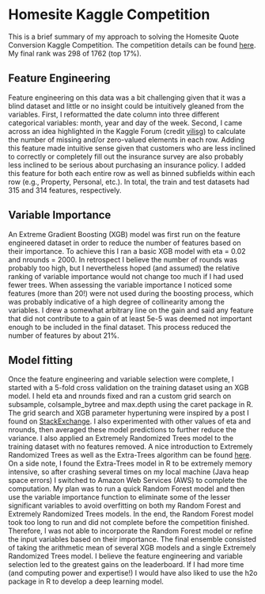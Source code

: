 # Homesite Kaggle Competition
This is a brief summary of my approach to solving the Homesite Quote Conversion Kaggle Competition.  The competition details can be found [here](https://www.kaggle.com/c/homesite-quote-conversion).  My final rank was 298 of 1762 (top 17%).

## Feature Engineering
Feature engineering on this data was a bit challenging given that it was a blind dataset and little or no insight could be intuitively gleaned from the variables.  First, I reformatted the date column into three different categorical variables: month, year and day of the week.  Second, I came across an idea highlighted in the Kaggle Forum (credit [yilisg](https://www.kaggle.com/c/homesite-quote-conversion/forums/t/18225/two-insights-for-0-96852)) to calculate the number of missing and/or zero-valued elements in each row.  Adding this feature made intuitive sense given that customers who are less inclined to correctly or completely fill out the insurance survey are also probably less inclined to be serious about purchasing an insurance policy.  I added this feature for both each entire row as well as binned subfields within each row (e.g., Property, Personal, etc.).  In total, the train and test datasets had 315 and 314 features, respectively.

## Variable Importance
An Extreme Gradient Boosting (XGB) model was first run on the feature engineered dataset in order to reduce the number of features based on their importance.  To achieve this I ran a basic XGB model with eta = 0.02 and nrounds = 2000.  In retrospect I believe the number of rounds was probably too high, but I nevertheless hoped (and assumed) the relative ranking of variable importance would not change too much if I had used fewer trees.  When assessing the variable importance I noticed some features (more than 20!) were not used during the boosting process, which was probably indicative of a high degree of collinearity among the variables.  I drew a somewhat arbitrary line on the gain and said any feature that did not contribute to a gain of at least 5e-5 was deemed not important enough to be included in the final dataset.  This process reduced the number of features by about 21%.  

## Model fitting
Once the feature engineering and variable selection were complete, I started with a 5-fold cross validation on the training dataset using an XGB model.  I held eta and nrounds fixed and ran a custom grid search on subsample, colsample_bytree and max.depth using the caret package in R.  The grid search and XGB parameter hypertuning were inspired by a post I found on [StackExchange](http://datascience.stackexchange.com/questions/9364/hypertuning-xgboost-parameters).  I also experimented with other values of eta and nrounds, then averaged these model predictions to further reduce the variance.  I also applied an Extremely Randomized Trees model to the training dataset with no features removed.  A nice introduction to Extremely Randomized Trees as well as the Extra-Trees algorithm can be found [here](http://www.montefiore.ulg.ac.be/~ernst/uploads/news/id63/extremely-randomized-trees.pdf). On a side note, I found the Extra-Trees model in R to be extremely memory intensive, so after crashing several times on my local machine (Java heap space errors) I switched to Amazon Web Services (AWS) to complete the computation.  My plan was to run a quick Random Forest model and then use the variable importance function to eliminate some of the lesser significant variables to avoid overfitting on both my Random Forest and Extremely Randomized Trees models. In the end, the Random Forest model took too long to run and did not complete before the competition finished. Therefore, I was not able to incorporate the Random Forest model or refine the input variables based on their importance. The final ensemble consisted of taking the arithmetic mean of several XGB models and a single Extremely Randomized Trees model. I believe the feature engineering and variable selection led to the greatest gains on the leaderboard. If I had more time (and computing power and expertise!) I would have also liked to use the h2o package in R to develop a deep learning model.    
